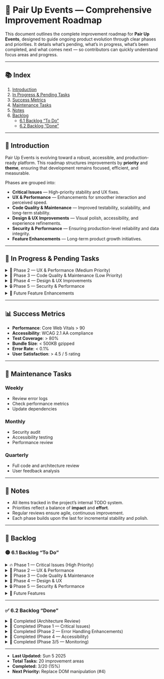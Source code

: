 # 🚀 Pair Up Events — Comprehensive Improvement Roadmap

This document outlines the complete improvement roadmap for **Pair Up Events**, designed to guide ongoing product evolution through clear phases and priorities.
It details what’s pending, what’s in progress, what’s been completed, and what comes next — so contributors can quickly understand focus areas and progress.

---

## 📚 **Index**

1. [Introduction](#-introduction)
2. [In Progress & Pending Tasks](#-in-progress--pending-tasks)
3. [Success Metrics](#-success-metrics)
4. [Maintenance Tasks](#-maintenance-tasks)
5. [Notes](#-notes)
6. [Backlog](#-backlog)
   - [6.1 Backlog “To Do”](#-61-backlog-to-do)
   - [6.2 Backlog “Done”](#-62-backlog-done)

---

## 🧭 **Introduction**

Pair Up Events is evolving toward a robust, accessible, and production-ready platform.
This roadmap structures improvements by **priority** and **theme**, ensuring that development remains focused, efficient, and measurable.

Phases are grouped into:
- **Critical Issues** — High-priority stability and UX fixes.
- **UX & Performance** — Enhancements for smoother interaction and perceived speed.
- **Code Quality & Maintenance** — Improved testability, scalability, and long-term stability.
- **Design & UX Improvements** — Visual polish, accessibility, and experience refinements.
- **Security & Performance** — Ensuring production-level reliability and data integrity.
- **Feature Enhancements** — Long-term product growth initiatives.

---

## 🔄 **In Progress & Pending Tasks**

<details>
<summary>🎯 Phase 2 — UX & Performance (Medium Priority)</summary>

### 4. Replace Direct DOM Manipulation with React Patterns
**Status**: ⏳ Pending
**Files**: `HeroSection.tsx`, `LandingPageLayout.tsx`, `Footer.tsx`
**Issues**:
- Using `document.getElementById()` directly for scroll behavior
**Solutions**:
- Replace with React refs and smooth scrolling utilities.

---

### 6. Add Loading States & Skeleton UI
**Status**: ⏳ Pending
**Issues**:
- No feedback for async operations or form submissions
**Solutions**:
- Add skeleton components, loading indicators, and async feedback.

---

</details>

<details>
<summary>🔧 Phase 3 — Code Quality & Maintenance (Low Priority)</summary>

### 8. Add Comprehensive Test Coverage
**Status**: ⏳ Pending
**Issues**:
- Minimal tests (`Logo.test.tsx` only)
**Solutions**:
- Add integration, accessibility, and E2E testing with React Testing Library & Playwright.

---

### 9. Implement Code Splitting & Lazy Loading
**Status**: ⏳ Pending
**Issues**:
- Large bundle size, no lazy loading
**Solutions**:
- Route-based code splitting and preloading critical routes.

</details>

<details>
<summary>🎨 Phase 4 — Design & UX Improvements</summary>

### 12. Implement Progressive Web App (PWA) Features
**Status**: ⏳ Pending
**Issues**:
- No offline support or push notifications
**Solutions**:
- Add service worker, manifest, and background sync.

---

### 13. Add Dark Mode Support
**Status**: ⏳ Pending
**Issues**:
- No theme persistence or system preference detection
**Solutions**:
- Implement dark/light themes and toggle control.

---

### 14. Improve Mobile Responsiveness
**Status**: ⏳ Pending
**Issues**:
- Some components not optimized for mobile
**Solutions**:
- Audit UI for touch interactions and responsiveness.

---

### 15. Add Animation & Micro-interactions
**Status**: ⏳ Pending
**Issues**:
- Limited motion feedback
**Solutions**:
- Introduce Framer Motion for transitions and interactive states.

</details>

<details>
<summary>🔒 Phase 5 — Security & Performance</summary>

### 16. Implement Content Security Policy (CSP)
**Status**: ⏳ Pending
**Issues**:
- No CSP or nonce-based scripts
**Solutions**:
- Add CSP headers and secure script handling.

</details>

<details>
<summary>📱 Future Feature Enhancements</summary>

### 18. Add User Profile Management
**Status**: ⏳ Pending
**Solutions**:
- Add avatar upload, preferences, and editable profile data.

---

### 19. Implement Event Management System
**Status**: ⏳ Pending
**Solutions**:
- Event creation, listing, filtering, and participation management.

---

### 20. Add Social Features
**Status**: ⏳ Pending
**Solutions**:
- Messaging, user matching, and social sharing.

</details>

---

## 📊 **Success Metrics**

- **Performance**: Core Web Vitals > 90
- **Accessibility**: WCAG 2.1 AA compliance
- **Test Coverage**: > 80%
- **Bundle Size**: < 500KB gzipped
- **Error Rate**: < 0.1%
- **User Satisfaction**: > 4.5 / 5 rating

---

## 🧰 **Maintenance Tasks**

### **Weekly**
- Review error logs
- Check performance metrics
- Update dependencies

### **Monthly**
- Security audit
- Accessibility testing
- Performance review

### **Quarterly**
- Full code and architecture review
- User feedback analysis

---

## 📝 **Notes**

- All items tracked in the project’s internal TODO system.
- Priorities reflect a balance of **impact** and **effort**.
- Regular reviews ensure agile, continuous improvement.
- Each phase builds upon the last for incremental stability and polish.

---

## 🧩 **Backlog**

### 🟡 **6.1 Backlog “To Do”**

<details>
<summary>🔥 Phase 1 — Critical Issues (High Priority)</summary>

✅ **Already Completed** (for reference):
- Fixed broken links & created legal pages
- Implemented toast notifications
- Replaced console statements with structured logging & Sentry

</details>

<details>
<summary>🎯 Phase 2 — UX & Performance</summary>

- Replace DOM manipulation with React refs
- Add loading states and skeleton UI

</details>

<details>
<summary>🔧 Phase 3 — Code Quality & Maintenance</summary>

- Add comprehensive testing
- Implement code splitting & lazy loading

</details>

<details>
<summary>🎨 Phase 4 — Design & UX</summary>

- Implement PWA features
- Add dark mode
- Improve mobile responsiveness
- Add animations

</details>

<details>
<summary>🔒 Phase 5 — Security & Performance</summary>

- Add Content Security Policy (CSP)

</details>

<details>
<summary>📱 Future Features</summary>

- User profile management
- Event management system
- Social features

</details>

---

### ✅ **6.2 Backlog “Done”**

<details>
<summary>🏁 Completed (Architecture Review)</summary>

- File naming conventions fixed
- Component structure aligned to README
- Import organization standardized
- Architecture compliance verified
- Successful build and lint pass

</details>

<details>
<summary>🏁 Completed (Phase 1 — Critical Issues)</summary>

- Implemented toast notifications (`sonner`)
- Fixed broken links & added legal pages
- Integrated Sentry for production error tracking
- Created `logger.ts` for structured logging
- Resolved `process is not defined` error
- Optimized build for production-only Sentry usage

</details>

<details>
<summary>🏁 Completed (Phase 2 — Error Handling Enhancements)</summary>

- Enhanced error boundary
- Added section-level boundaries
- Created `useErrorReporting` hook
- Integrated retry, error IDs, and contextual data

</details>

<details>
<summary>🏁 Completed (Phase 4 — Accessibility)</summary>

- Added ARIA labels and semantic roles
- Implemented keyboard navigation and skip links
- Created `useAccessibility` hook
- Achieved WCAG 2.1 AA compliance

</details>

<details>
<summary>🏁 Completed (Phase 3/5 — Monitoring)</summary>

- Integrated full Sentry analytics and performance tracing
- Enabled Core Web Vitals monitoring
- Added session replay and sanitized error logging

</details>

---

- **Last Updated:** Sun 5 2025
- **Total Tasks:** 20 improvement areas
- **Completed:** 3/20 (15%)
- **Next Priority:** Replace DOM manipulation (#4)
